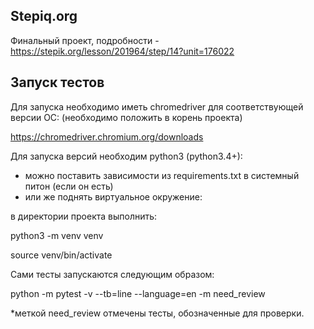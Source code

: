 ## Stepiq.org

Финальный проект, подробности - https://stepik.org/lesson/201964/step/14?unit=176022

## Запуск тестов

Для запуска необходимо иметь chromedriver для соответствующей версии ОС:
(необходимо положить в корень проекта)

https://chromedriver.chromium.org/downloads

Для запуска версий необходим python3 (python3.4+):
* можно поставить зависимости из requirements.txt в системный питон (если он есть)
* или же поднять виртуальное окружение:

в директории проекта выполнить:

python3 -m venv venv

source venv/bin/activate

Сами тесты запускаются следующим образом:

python -m pytest -v --tb=line --language=en -m need_review

*меткой need_review отмечены тесты, обозначенные для проверки.  
